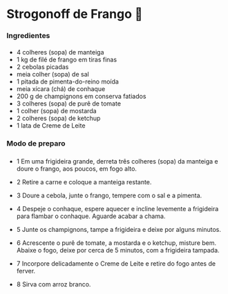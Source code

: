 # Strogonoff de Frango :chicken:

### Ingredientes

#### 

- 4 colheres (sopa) de manteiga 
- 1 kg de filé de frango em tiras finas 
- 2 cebolas picadas 
- meia colher (sopa) de sal 
- 1 pitada de pimenta-do-reino moída 
- meia xícara (chá) de conhaque 
- 200 g de champignons em conserva fatiados 
- 3 colheres (sopa) de purê de tomate 
- 1 colher (sopa) de mostarda 
- 2 colheres (sopa) de ketchup 
- 1 lata de Creme de Leite 



### Modo de preparo

### 

- 1 Em uma frigideira grande, derreta três colheres (sopa) da manteiga e doure o frango, aos poucos, em fogo alto. 

- 2 Retire a carne e coloque a manteiga restante. 

- 3 Doure a cebola, junte o frango, tempere com o sal e a  pimenta.
- 4 Despeje o conhaque, espere aquecer e incline levemente a  frigideira para flambar o conhaque. Aguarde acabar a chama.

- 5 Junte os champignons, tampe a frigideira e deixe por alguns minutos. 
- 6 Acrescente o purê de tomate, a mostarda e o ketchup,  misture bem. Abaixe o fogo, deixe por cerca de 5 minutos, com a  frigideira tampada. 

- 7 Incorpore delicadamente o  Creme de Leite e retire do fogo antes de ferver.
- 8 Sirva com arroz branco.

